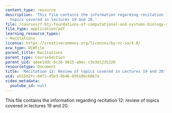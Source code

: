 ```yaml
---
content_type: resource
description: 'This file contains the information regarding recitation 12: review of
  topics covered in lectures 19 and 20.'
file: /courses/7-91j-foundations-of-computational-and-systems-biology-spring-2014/eb15b2fc04f1d5b30b46656186c6067e_MIT7_91JS14_Rec_4-30-14.pdf
file_type: application/pdf
learning_resource_types:
- Recitations
license: https://creativecommons.org/licenses/by-nc-sa/4.0/
ocw_type: OCWFile
parent_title: Recitations
parent_type: CourseSection
parent_uid: a8ee1ddc-6c16-9815-a0ec-c3e3d1235220
resourcetype: Document
title: 'Recitation 12: Review of topics covered in Lectures 19 and 20'
uid: eb15b2fc-04f1-d5b3-0b46-656186c6067e
video_metadata:
  youtube_id: null
---
```

This file contains the information regarding recitation 12: review of topics covered in lectures 19 and 20.